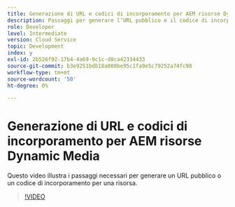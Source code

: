 ```yaml
---
title: Generazione di URL e codici di incorporamento per AEM risorse Dynamic Media
description: Passaggi per generare l’URL pubblico e il codice di incorporamento per una risorsa in Dynamic Media
role: Developer
level: Intermediate
version: Cloud Service
topic: Development
index: y
exl-id: 2b526f92-17b4-4a69-9c1c-d8ca42334433
source-git-commit: b3e9251bdb18a008be95c1fa9e5c79252a74fc98
workflow-type: tm+mt
source-wordcount: '50'
ht-degree: 0%

---
```


# Generazione di URL e codici di incorporamento per AEM risorse Dynamic Media

Questo video illustra i passaggi necessari per generare un URL pubblico o un codice di incorporamento per una risorsa.

>[!VIDEO](https://video.tv.adobe.com/v/335364?quality=12&learn=on)
